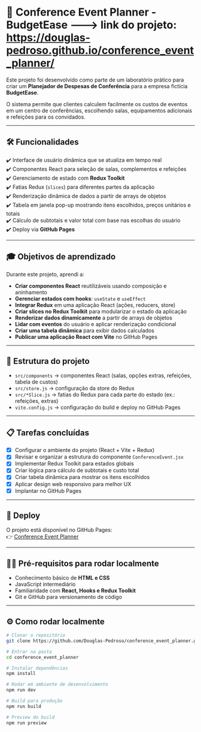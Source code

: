 # 🏢 Conference Event Planner - BudgetEase ---> link do projeto: https://douglas-pedroso.github.io/conference_event_planner/

Este projeto foi desenvolvido como parte de um laboratório prático para criar um **Planejador de Despesas de Conferência** para a empresa fictícia **BudgetEase**.  

O sistema permite que clientes calculem facilmente os custos de eventos em um centro de conferências, escolhendo salas, equipamentos adicionais e refeições para os convidados.  

---

## 🛠️ Funcionalidades

✔️ Interface de usuário dinâmica que se atualiza em tempo real  
✔️ Componentes React para seleção de salas, complementos e refeições  
✔️ Gerenciamento de estado com **Redux Toolkit**  
✔️ Fatias Redux (`slices`) para diferentes partes da aplicação  
✔️ Renderização dinâmica de dados a partir de arrays de objetos  
✔️ Tabela em janela pop-up mostrando itens escolhidos, preços unitários e totais  
✔️ Cálculo de subtotais e valor total com base nas escolhas do usuário  
✔️ Deploy via **GitHub Pages**  

---

## 🎓 Objetivos de aprendizado

Durante este projeto, aprendi a:

- **Criar componentes React** reutilizáveis usando composição e aninhamento  
- **Gerenciar estados com hooks**: `useState` e `useEffect`  
- **Integrar Redux** em uma aplicação React (ações, reducers, store)  
- **Criar slices no Redux Toolkit** para modularizar o estado da aplicação  
- **Renderizar dados dinamicamente** a partir de arrays de objetos  
- **Lidar com eventos** do usuário e aplicar renderização condicional  
- **Criar uma tabela dinâmica** para exibir dados calculados  
- **Publicar uma aplicação React com Vite** no GitHub Pages  

---

## 📂 Estrutura do projeto

- `src/components` → componentes React (salas, opções extras, refeições, tabela de custos)  
- `src/store.js` → configuração da store do Redux  
- `src/*Slice.js` → fatias do Redux para cada parte do estado (ex.: refeições, extras)  
- `vite.config.js` → configuração do build e deploy no GitHub Pages  

---

## 📋 Tarefas concluídas

- [x] Configurar o ambiente do projeto (React + Vite + Redux)  
- [x] Revisar e organizar a estrutura do componente `ConferenceEvent.jsx`  
- [x] Implementar Redux Toolkit para estados globais  
- [x] Criar lógica para cálculo de subtotais e custo total  
- [x] Criar tabela dinâmica para mostrar os itens escolhidos  
- [x] Aplicar design web responsivo para melhor UX  
- [x] Implantar no GitHub Pages  

---

## 🚀 Deploy

O projeto está disponível no GitHub Pages:  
👉 [Conference Event Planner](https://Douglas-Pedroso.github.io/conference_event_planner)

---

## 🧑‍💻 Pré-requisitos para rodar localmente

- Conhecimento básico de **HTML e CSS**  
- JavaScript intermediário  
- Familiaridade com **React, Hooks e Redux Toolkit**  
- Git e GitHub para versionamento de código  

---

## ⚙️ Como rodar localmente

```bash
# Clonar o repositório
git clone https://github.com/Douglas-Pedroso/conference_event_planner.git

# Entrar na pasta
cd conference_event_planner

# Instalar dependências
npm install

# Rodar em ambiente de desenvolvimento
npm run dev

# Build para produção
npm run build

# Preview do build
npm run preview
